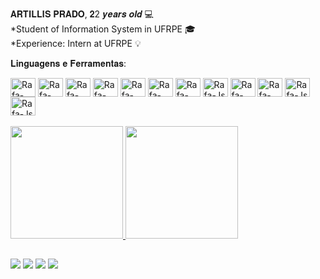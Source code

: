 
𝐀𝐑𝐓𝐈𝐋𝐋𝐈𝐒 𝐏𝐑𝐀𝐃𝐎, 𝟐2 𝒚𝒆𝒂𝒓𝒔 𝒐𝒍𝒅 💻<br>
*Student of Information System in UFRPE 🎓<br>
*Experience: Intern at UFRPE 💡

𝐋𝐢𝐧𝐠𝐮𝐚𝐠𝐞𝐧𝐬 𝐞 𝐅𝐞𝐫𝐫𝐚𝐦𝐞𝐧𝐭𝐚𝐬:<br>
<div display="display: inline_block">
    <img align="center" alt="Rafa-Python" height="30" width="40" src="https://cdn.jsdelivr.net/gh/devicons/devicon/icons/python/python-original.svg">
    <img align="center" alt="Rafa-React" height="30" width="40" src="https://cdn.jsdelivr.net/gh/devicons/devicon/icons/java/java-original-wordmark.svg" />
    <img align="center" alt="Rafa-Cpluplus" height="30" width="40" src="https://cdn.jsdelivr.net/gh/devicons/devicon/icons/cplusplus/cplusplus-original.svg">
    <img align="center" alt="Rafa-Csharp" height="30" width="40" src="https://cdn.jsdelivr.net/gh/devicons/devicon/icons/csharp/csharp-original.svg">
    <img align="center" alt="Rafa-NET" height="30" width="40" src="https://cdn.jsdelivr.net/gh/devicons/devicon/icons/dotnetcore/dotnetcore-original.svg">
    <img align="center" alt="Rafa-HTML" height="30" width="40" src="https://cdn.jsdelivr.net/gh/devicons/devicon/icons/html5/html5-original-wordmark.svg">
    <img align="center" alt="Rafa-css" height="30" width="40" src="https://cdn.jsdelivr.net/gh/devicons/devicon/icons/css3/css3-original.svg">
    <img align="center" alt="Rafa-Js" height="30" width="40" src="https://cdn.jsdelivr.net/gh/devicons/devicon/icons/javascript/javascript-plain.svg">
    <img align="center" alt="Rafa-React" height="30" width="40" src="https://cdn.jsdelivr.net/gh/devicons/devicon/icons/react/react-original.svg">
    <img align="center" alt="Rafa-React" height="30" width="40" src="https://cdn.jsdelivr.net/gh/devicons/devicon/icons/angularjs/angularjs-original.svg" />
    <img align="center" alt="Rafa-Js" height="30" width="40" src="https://cdn.jsdelivr.net/gh/devicons/devicon/icons/androidstudio/androidstudio-original.svg" />
    <img align="center" alt="Rafa-Js" height="30" width="40" src="https://cdn.jsdelivr.net/gh/devicons/devicon/icons/flutter/flutter-original.svg" />   
</div> <br>

<div>
    <a href="https://github.com/artillisprado">
    <img height="180em" src="https://github-readme-stats.vercel.app/api?username=artillisprado&show_icons=true&theme=highcontrast">
    <img height="180em" src="https://github-readme-stats.vercel.app/api/top-langs/?username=artillisprado&layout=compact&langs_count=16&theme=highcontrast"/>
</div>
    
  ##
    
<div>
    <a href="https://www.linkedin.com/in/artillis-prado-10111415b/" target="_blank"><img src="https://img.shields.io/badge/LinkedIn-0077B5?style=for-the-badge&logo=linkedin&logoColor=white"></a>
    <a href="https://www.facebook.com/profile.php?id=100004310716521" target="_blank"><img src="https://img.shields.io/badge/Facebook-1877F2?style=for-the-badge&logo=facebook&logoColor=white"></a>
    <a href="https://www.instagram.com/artillis_prado_/" target="_blank"><img src="https://img.shields.io/badge/Instagram-E4405F?style=for-the-badge&logo=instagram&logoColor=white" target="_blank"></a>
    <a href="mailto:aadejarde15@gmail.com" target="_blank"><img src="https://img.shields.io/badge/Gmail-D14836?style=for-the-badge&logo=gmail&logoColor=white"></a>

</div>
<!--
**artillisprado/artillisprado** is a ✨ _special_ ✨ repository because its `README.md` (this file) appears on your GitHub profile.

Here are some ideas to get you started:

- 🔭 I’m currently working on ...
- 🌱 I’m currently learning ...
- 👯 I’m looking to collaborate on ...
- 🤔 I’m looking for help with ...
- 💬 Ask me about ...
- 📫 How to reach me: ...
- 😄 Pronouns: ...
- ⚡ Fun fact: ...
-->
